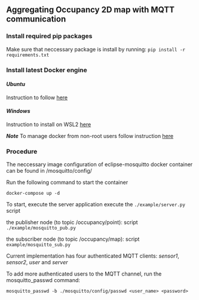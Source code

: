 ## Aggregating Occupancy 2D map with MQTT communication 

### Install required pip packages
Make sure that neccessary package is install by running:
`pip install -r requirements.txt`

### Install latest Docker engine 
#### *Ubuntu*
Instruction to follow [here](https://docs.docker.com/engine/install/ubuntu/#install-using-the-repository)

#### *Windows*
Instruction to install on WSL2 [here](https://docs.docker.com/desktop/install/windows-install/) 

***Note***
To manage docker from non-root users follow instruction [here](https://docs.docker.com/engine/install/linux-postinstall/#manage-docker-as-a-non-root-user) 

### Procedure
The neccessary image configuration of eclipse-mosquitto docker container can be found in /mosquitto/config/

Run the following command to start the container
```console
docker-compose up -d
```

To start, execute the server application execute the `./example/server.py` script

the publisher node (to topic /occupancy/point): script `./example/mosquitto_pub.py`

the subscriber node (to topic /occupancy/map): script `example/mosquitto_sub.py`

Current implementation has four authenticated MQTT clients: *sensor1*, *sensor2*, *user* and *server*

To add more authenticated users to the MQTT channel, run the mosquitto_passwd command:
```console
mosquitto_passwd -b ./mosquitto/config/passwd <user_name> <password>
```